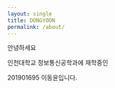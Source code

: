 ```yaml
---
layout: single
title: DONGYOON
permalink: /about/
---
```




안녕하세요

인천대학교 정보통신공학과에 재학중인 

201901695 이동윤입니다.




[jekyll-organization]: https://github.com/jekyll
